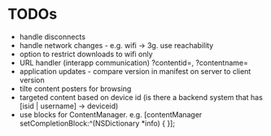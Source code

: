 # TODOs

* handle disconnects
* handle network changes - e.g. wifi -> 3g.  use reachability
* option to restrict downloads to wifi only
* URL handler (interapp communication) ?contentid=<id>, ?contentname=<name>
* application updates - compare version in manifest on server to client version
* tilte content posters for browsing
* targeted content based on device id (is there a backend system that has [isid | username] -> deviceid)
* use blocks for ContentManager. e.g. [contentManager setCompletionBlock:^(NSDictionary *info) { }];
